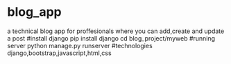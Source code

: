 # blog_app
a technical blog app
for proffesionals
where you can add,create and update a post
#install django
pip install django
cd blog_project/myweb
#running server
python manage.py runserver
#technologies
django,bootstrap,javascript,html,css
